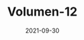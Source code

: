 ---
title: "Volumen-12"
date: 2021-09-30
cover: "images/1.webp"
description: "Enterarte de las noticias más importantes de la industria aeroespacial en el mundo y del grupo ASTRA y sus Semilleros. ΔV Launch Log, la revista del semillero de cohetería y propulsión Delta V de la Universidad de Antioquia. Tu revista de ciencia de cohetes, en español."
ossuu: "https://issuu.com/deltav_udea/docs/volumen_12_"
---